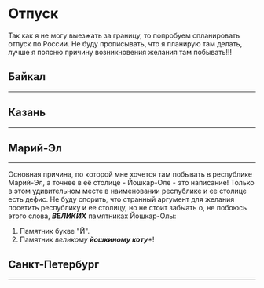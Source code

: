 # Отпуск
Так как я не могу выезжать за границу, то попробуем спланировать отпуск по России. Не буду прописывать, что я планирую там делать, лучше я поясню причину возникновения желания там побывать!!!

## Байкал 
___

## Казань
___

## Марий-Эл
___
Основная причина, по которой мне хочется там побывать в республике Марий-Эл, а точнее в её столице - Йошкар-Оле - это написание! Только в этом удивительном месте в наименовании республике и ее столице есть дефис. Не буду спорить, что странный аргумент для желания посетить республику и ее столицу, но не стоит забыать о, не побоюсь этого слова, ***ВЕЛИКИХ*** памятниках Йошкар-Олы:

1. Памятник букве "Й".
2. Памятник *великому* ***йошкиному коту****!

## Санкт-Петербург
___
